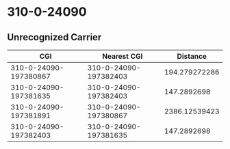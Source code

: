 # 310-0-24090
## Unrecognized Carrier


| CGI | Nearest CGI | Distance |
|-----|-------------|----------|
| 310-0-24090-197380867 | 310-0-24090-197382403 | 194.279272286 |
| 310-0-24090-197381635 | 310-0-24090-197382403 | 147.2892698 |
| 310-0-24090-197381891 | 310-0-24090-197380867 | 2386.12539423 |
| 310-0-24090-197382403 | 310-0-24090-197381635 | 147.2892698 |
